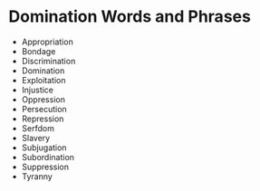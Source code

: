 # Domination Words and Phrases
- Appropriation
- Bondage
- Discrimination
- Domination
- Exploitation
- Injustice
- Oppression
- Persecution
- Repression
- Serfdom
- Slavery
- Subjugation
- Subordination
- Suppression
- Tyranny
